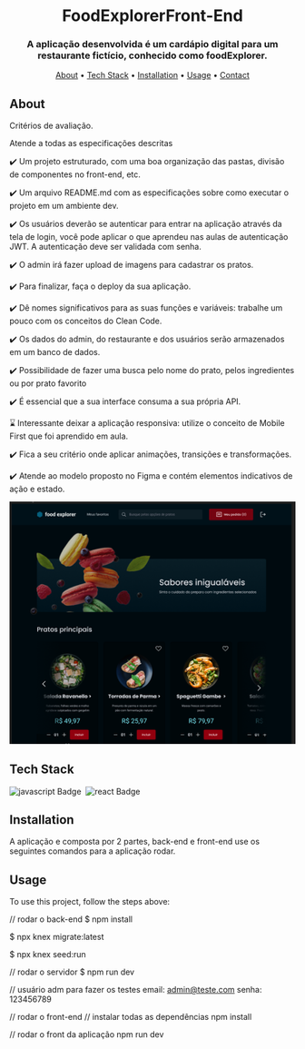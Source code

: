 <h1 align="center">
	FoodExplorerFront-End
</h1>

<h3 align="center">
	A aplicação desenvolvida é um cardápio digital para um restaurante fictício, conhecido como foodExplorer.
</h3>

<p align="center">
	<a href="#about">About</a> •
	<a href="#tech-stack">Tech Stack</a> •
	<a href="#installation">Installation</a> •
	<a href="#usage">Usage</a> • 
	<a href="#contact">Contact</a> 
</p>

## About

Critérios de avaliação.

Atende a todas as especificações descritas

✔️ Um projeto estruturado, com uma boa organização das pastas, divisão de componentes no front-end, etc.

✔️ Um arquivo README.md com as especificações sobre como executar o projeto em um ambiente dev.

✔️ Os usuários deverão se autenticar para entrar na aplicação através da tela de login, você pode aplicar o que aprendeu nas aulas de autenticação JWT. A autenticação deve ser validada com senha.

✔️ O admin irá fazer upload de imagens para cadastrar os pratos.

✔️ Para finalizar, faça o deploy da sua aplicação.

✔️ Dê nomes significativos para as suas funções e variáveis: trabalhe um pouco com os conceitos do Clean Code.

✔️ Os dados do admin, do restaurante e dos usuários serão armazenados em um banco de dados.

✔️ Possibilidade de fazer uma busca pelo nome do prato, pelos ingredientes ou por prato favorito

✔️ É essencial que a sua interface consuma a sua própria API.

⌛ Interessante deixar a aplicação responsiva: utilize o conceito de Mobile First que foi aprendido em aula.

✔️ Fica a seu critério onde aplicar animações, transições e transformações.

✔️ Atende ao modelo proposto no Figma e contém elementos indicativos de ação e estado.

<img src="/src/assets/Screenshot_1.png"/>

## Tech Stack

<img src="https://img.shields.io/badge/Javascript-05122A?style=flat&logo=javascript" alt="javascript Badge" height="25">&nbsp;
<img src="https://img.shields.io/badge/React-05122A?style=flat&logo=react" alt="react Badge" height="25">&nbsp;

## Installation

A aplicação e composta por 2 partes, back-end e front-end use os seguintes comandos para a aplicação rodar.

## Usage

To use this project, follow the steps above:

// rodar o back-end
$ npm install

$ npx knex migrate:latest

$ npx knex seed:run

// rodar o servidor
$ npm run dev

// usuário adm para fazer os testes
email: admin@teste.com
senha: 123456789

// rodar o front-end
// instalar todas as dependências
npm install

// rodar o front da aplicação
npm run dev
